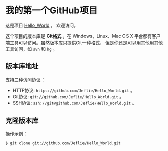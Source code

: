 # 我的第一个GitHub项目

这是项目 [Hello_World](https://github.com/Jeflie/Hello_World) ，
欢迎访问。

这个项目的版本库是 **Git格式** ，在 Windows、Linux、Mac OS X
平台都有客户端工具可以访问。虽然版本库只提供Git一种格式，
但是你还是可以用其他用其他工具访问，如 ``svn`` 和 ``hg`` 。

## 版本库地址

支持三种访问协议：

* HTTP协议: `https://github.com/Jeflie/Hello_World.git` 。
* Git协议: `git://github.com/Jeflie/Hello_World.git` 。
* SSH协议: `ssh://git@github.com/Jeflie/Hello_World.git` 。

## 克隆版本库

操作示例：

    $ git clone git://github.com/Jeflie/Hello_World.git
